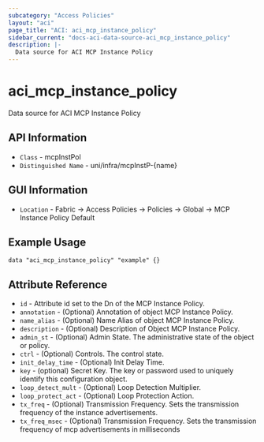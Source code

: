 ```yaml
---
subcategory: "Access Policies"
layout: "aci"
page_title: "ACI: aci_mcp_instance_policy"
sidebar_current: "docs-aci-data-source-aci_mcp_instance_policy"
description: |-
  Data source for ACI MCP Instance Policy
---
```


# aci_mcp_instance_policy #

Data source for ACI MCP Instance Policy


## API Information ##

* `Class` - mcpInstPol
* `Distinguished Name` - uni/infra/mcpInstP-{name}

## GUI Information ##

* `Location` - Fabric -> Access Policies -> Policies -> Global -> MCP Instance Policy Default



## Example Usage ##

```hcl
data "aci_mcp_instance_policy" "example" {}
```

## Attribute Reference ##
* `id` - Attribute id set to the Dn of the MCP Instance Policy.
* `annotation` - (Optional) Annotation of object MCP Instance Policy.
* `name_alias` - (Optional) Name Alias of object MCP Instance Policy.
* `description` - (Optional) Description of Object MCP Instance Policy.
* `admin_st` - (Optional) Admin State. The administrative state of the object or policy.
* `ctrl` - (Optional) Controls. The control state.
* `init_delay_time` - (Optional) Init Delay Time. 
* `key` - (optional) Secret Key. The key or password used to uniquely identify this configuration object.
* `loop_detect_mult` - (Optional) Loop Detection Multiplier. 
* `loop_protect_act` - (Optional) Loop Protection Action. 
* `tx_freq` - (Optional) Transmission Frequency. Sets the transmission frequency of the instance advertisements.
* `tx_freq_msec` - (Optional) Transmission Frequency. Sets the transmission frequency of mcp advertisements in milliseconds

